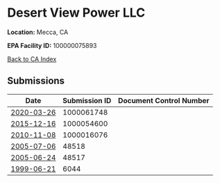 # Desert View Power LLC

**Location:** Mecca, CA

**EPA Facility ID:** 100000075893

[Back to CA Index](../../index.md)

## Submissions

| Date | Submission ID | Document Control Number |
|------|--------------|-------------------------|
| [2020-03-26](submissions/1000061748.md) | 1000061748 |  |
| [2015-12-16](submissions/1000054600.md) | 1000054600 |  |
| [2010-11-08](submissions/1000016076.md) | 1000016076 |  |
| [2005-07-06](submissions/48518.md) | 48518 |  |
| [2005-06-24](submissions/48517.md) | 48517 |  |
| [1999-06-21](submissions/6044.md) | 6044 |  |
